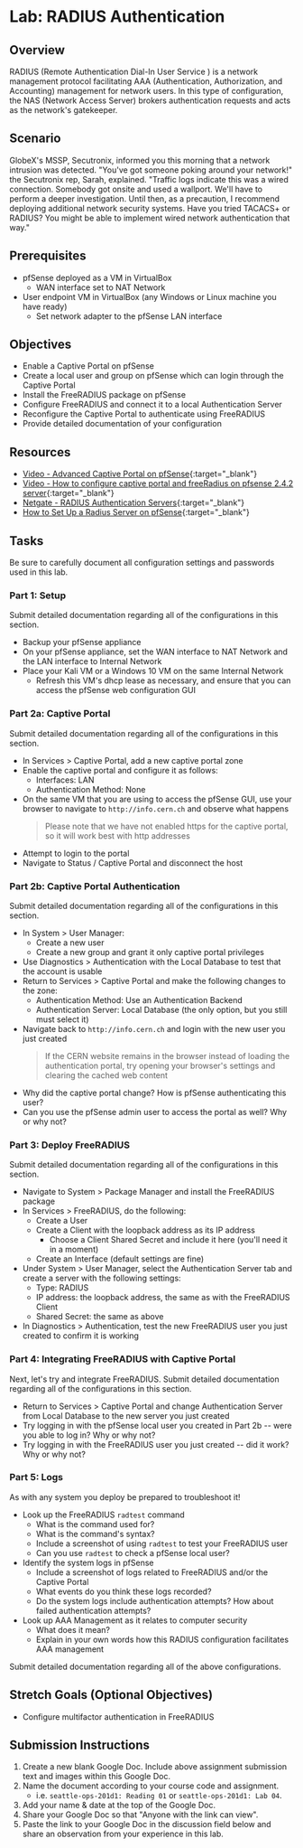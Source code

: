 # Lab: RADIUS Authentication

## Overview

RADIUS (Remote Authentication Dial-In User Service ) is a network management protocol facilitating AAA (Authentication, Authorization, and Accounting) management for network users. In this type of configuration, the NAS (Network Access Server) brokers authentication requests and acts as the network's gatekeeper.

## Scenario

GlobeX's MSSP, Secutronix, informed you this morning that a network intrusion was detected. "You've got someone poking around your network!" the Secutronix rep, Sarah, explained. "Traffic logs indicate this was a wired connection. Somebody got onsite and used a wallport. We'll have to perform a deeper investigation. Until then, as a precaution, I recommend deploying additional network security systems. Have you tried TACACS+ or RADIUS? You might be able to implement wired network authentication that way."

## Prerequisites

- pfSense deployed as a VM in VirtualBox
  - WAN interface set to NAT Network
- User endpoint VM in VirtualBox (any Windows or Linux machine you have ready)
  - Set network adapter to the pfSense LAN interface

## Objectives

- Enable a Captive Portal on pfSense
- Create a local user and group on pfSense which can login through the Captive Portal
- Install the FreeRADIUS package on pfSense
- Configure FreeRADIUS and connect it to a local Authentication Server
- Reconfigure the Captive Portal to authenticate using FreeRADIUS 
- Provide detailed documentation of your configuration

## Resources

- [Video - Advanced Captive Portal on pfSense](https://www.netgate.com/resources/videos/advanced-captive-portal-on-pfsense.html){:target="_blank"}
- [Video - How to configure captive portal and freeRadius on pfsense 2.4.2 server](https://www.youtube.com/watch?v=qCTsyW65WbA){:target="_blank"}
- [Netgate - RADIUS Authentication Servers](https://docs.netgate.com/pfsense/en/latest/usermanager/radius.html#authservers-radius-config){:target="_blank"}
- [How to Set Up a Radius Server on pfSense](https://turbofuture.com/internet/How-to-Set-Up-a-Radius-Server-on-pfSense-Using-the-FreeRadius-Package){:target="_blank"}

## Tasks

Be sure to carefully document all configuration settings and passwords used in this lab.

### Part 1: Setup

Submit detailed documentation regarding all of the configurations in this section.

- Backup your pfSense appliance
- On your pfSense appliance, set the WAN interface to NAT Network and the LAN interface to Internal Network
- Place your Kali VM or a Windows 10 VM on the same Internal Network
  - Refresh this VM's dhcp lease as necessary, and ensure that you can access the pfSense web configuration GUI

### Part 2a: Captive Portal

Submit detailed documentation regarding all of the configurations in this section.

- In Services > Captive Portal, add a new captive portal zone
- Enable the captive portal and configure it as follows:
  - Interfaces: LAN
  - Authentication Method: None
- On the same VM that you are using to access the pfSense GUI, use your browser to navigate to `http://info.cern.ch` and observe what happens
  > Please note that we have not enabled https for the captive portal, so it will work best with http addresses
- Attempt to login to the portal
- Navigate to Status / Captive Portal and disconnect the host

### Part 2b: Captive Portal Authentication

Submit detailed documentation regarding all of the configurations in this section.

- In System > User Manager:
  - Create a new user
  - Create a new group and grant it only captive portal privileges
- Use Diagnostics > Authentication with the Local Database to test that the account is usable
- Return to Services > Captive Portal and make the following changes to the zone:
  - Authentication Method: Use an Authentication Backend
  - Authentication Server: Local Database (the only option, but you still must select it)
- Navigate back to `http://info.cern.ch` and login with the new user you just created
  > If the CERN website remains in the browser instead of loading the authentication portal, try opening your browser's settings and clearing the cached web content
- Why did the captive portal change? How is pfSense authenticating this user?
- Can you use the pfSense admin user to access the portal as well? Why or why not?

### Part 3: Deploy FreeRADIUS

Submit detailed documentation regarding all of the configurations in this section.

- Navigate to System > Package Manager and install the FreeRADIUS package
- In Services > FreeRADIUS, do the following:
  - Create a User
  - Create a Client with the loopback address as its IP address
    - Choose a Client Shared Secret and include it here (you'll need it in a moment)
  - Create an Interface (default settings are fine)
- Under System > User Manager, select the Authentication Server tab and create a server with the following settings:
  - Type: RADIUS
  - IP address: the loopback address, the same as with the FreeRADIUS Client
  - Shared Secret: the same as above
- In Diagnostics > Authentication, test the new FreeRADIUS user you just created to confirm it is working

### Part 4: Integrating FreeRADIUS with Captive Portal

Next, let's try and integrate FreeRADIUS.
Submit detailed documentation regarding all of the configurations in this section.

- Return to Services > Captive Portal and change Authentication Server from Local Database to the new server you just created
- Try logging in with the pfSense local user you created in Part 2b -- were you able to log in? Why or why not?
- Try logging in with the FreeRADIUS user you just created -- did it work? Why or why not?

### Part 5: Logs

As with any system you deploy be prepared to troubleshoot it!

- Look up the FreeRADIUS `radtest` command
  - What is the command used for?
  - What is the command's syntax?
  - Include a screenshot of using `radtest` to test your FreeRADIUS user
  - Can you use `radtest` to check a pfSense local user?
- Identify the system logs in pfSense
  - Include a screenshot of logs related to FreeRADIUS and/or the Captive Portal
  - What events do you think these logs recorded?
  - Do the system logs include authentication attempts? How about failed authentication attempts?
- Look up AAA Management as it relates to computer security
  - What does it mean?
  - Explain in your own words how this RADIUS configuration facilitates AAA management

Submit detailed documentation regarding all of the above configurations.

## Stretch Goals (Optional Objectives)

- Configure multifactor authentication in FreeRADIUS

## Submission Instructions

1. Create a new blank Google Doc. Include above assignment submission text and images within this Google Doc.
1. Name the document according to your course code and assignment.
   - i.e. `seattle-ops-201d1: Reading 01` or `seattle-ops-201d1: Lab 04`.
1. Add your name & date at the top of the Google Doc.
1. Share your Google Doc so that "Anyone with the link can view".
1. Paste the link to your Google Doc in the discussion field below and share an observation from your experience in this lab.
